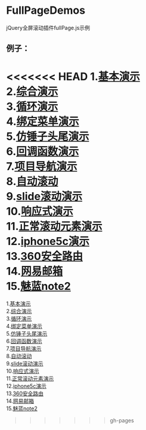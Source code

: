 # FullPageDemos
jQuery全屏滚动插件fullPage.js示例  

例子：  
---------------  
<<<<<<< HEAD
1.[基本演示](http://qingyunwhu.github.io/FullPageDemos/)  
2.[综合演示](http://qingyunwhu.github.io/FullPageDemos/test0)  
3.[循环演示](http://qingyunwhu.github.io/FullPageDemos/test1)  
4.[绑定菜单演示](http://qingyunwhu.github.io/FullPageDemos/test2)  
5.[仿锤子头尾演示](http://qingyunwhu.github.io/FullPageDemos/test3)  
6.[回调函数演示](http://qingyunwhu.github.io/FullPageDemos/test4)  
7.[项目导航演示](http://qingyunwhu.github.io/FullPageDemos/test5)  
8.[自动滚动](http://qingyunwhu.github.io/FullPageDemos/test6)  
9.[slide滚动演示](http://qingyunwhu.github.io/FullPageDemos/test7)  
10.[响应式演示](http://qingyunwhu.github.io/FullPageDemos/test8)  
11.[正常滚动元素演示](http://qingyunwhu.github.io/FullPageDemos/test9)  
12.[iphone5c演示](http://qingyunwhu.github.io/FullPageDemos/test10)  
13.[360安全路由](http://qingyunwhu.github.io/FullPageDemos/test11)  
14.[网易邮箱](http://qingyunwhu.github.io/FullPageDemos/test12)  
15.[魅蓝note2](http://qingyunwhu.github.io/FullPageDemos/test13)  
=======
1.[基本演示](http://qingyunwhu.github.io/FullPageDemos/index_基本演示)  
2.[综合演示](http://qingyunwhu.github.io/FullPageDemos/test0_综合)  
3.[循环演示](http://qingyunwhu.github.io/FullPageDemos/test1_循环演示)  
4.[绑定菜单演示](http://qingyunwhu.github.io/FullPageDemos/test2_绑定菜单演示)  
5.[仿锤子头尾演示](http://qingyunwhu.github.io/FullPageDemos/test3_仿锤子头尾)  
6.[回调函数演示](http://qingyunwhu.github.io/FullPageDemos/test4_回调函数演示)  
7.[项目导航演示](http://qingyunwhu.github.io/FullPageDemos/test5_项目导航演示)  
8.[自动滚动](http://qingyunwhu.github.io/FullPageDemos/test6_自动滚动)  
9.[slide滚动演示](http://qingyunwhu.github.io/FullPageDemos/test7_slide自动滚动)  
10.[响应式演示](http://qingyunwhu.github.io/FullPageDemos/test8_响应式)  
11.[正常滚动元素演示](http://qingyunwhu.github.io/FullPageDemos/test9_正常滚动的元素)  
12.[iphone5c演示](http://qingyunwhu.github.io/FullPageDemos/test10_iPhone5c演示)  
13.[360安全路由](http://qingyunwhu.github.io/FullPageDemos/test11_360安全路由)  
14.[网易邮箱](http://qingyunwhu.github.io/FullPageDemos/test12_网易邮箱)  
15.[魅蓝note2](http://qingyunwhu.github.io/FullPageDemos/test13_魅蓝note2)  
>>>>>>> gh-pages
